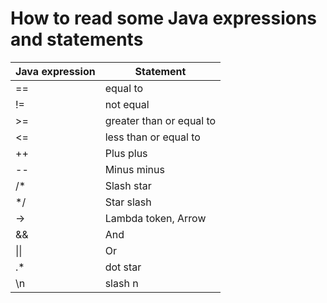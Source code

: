 # How to read some Java expressions and statements

| Java expression | Statement |
|---|---|
| == | equal to |
| != | not equal |
| >= | greater than or equal to |
| <= | less than or equal to |
| ++ |Plus plus|
|--| Minus minus|
| /* |	Slash star|
| */ |	Star slash|
| -> |	Lambda token, Arrow|
| &&| 	And|
| \|\|  |	Or |
| .* | dot star|
| \n  | slash n |
